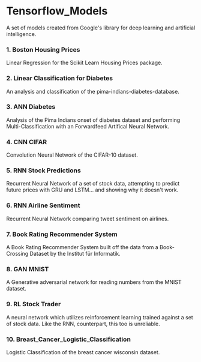 # Tensorflow_Models
A set of models created from Google's library for deep learning and artificial intelligence.

### 1. Boston Housing Prices
Linear Regression for the Scikit Learn Housing Prices package.

### 2. Linear Classification for Diabetes
An analysis and classification of the pima-indians-diabetes-database.

### 3. ANN Diabetes
Analysis of the Pima Indians onset of diabetes dataset and performing Multi-Classification with an Forwardfeed Artifical Neural Network.

### 4. CNN CIFAR
Convolution Neural Network of the CIFAR-10 dataset.

### 5. RNN Stock Predictions
Recurrent Neural Network of a set of stock data, attempting to predict future prices with GRU and LSTM... and showing why it doesn't work.

### 6. RNN Airline Sentiment
Recurrent Neural Network comparing tweet sentiment on airlines.

### 7. Book Rating Recommender System
A Book Rating Recommender System built off the data from a Book-Crossing Dataset by the Institut für Informatik.

### 8. GAN MNIST
A Generative adversarial network for reading numbers from the MNIST dataset.

### 9. RL Stock Trader
A neural network which utilizes reinforcement learning trained against a set of stock data. Like the RNN, counterpart, this too is unreliable. 

### 10. Breast_Cancer_Logistic_Classification
Logistic Classification of the breast cancer wisconsin dataset.
